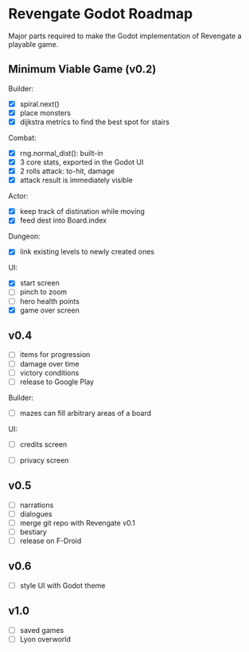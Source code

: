 Revengate Godot Roadmap
=======================

Major parts required to make the Godot implementation of Revengate a playable game.

## Minimum Viable Game (v0.2)

Builder:
- [x] spiral.next()
- [x] place monsters
- [x] dijkstra metrics to find the best spot for stairs

Combat:
- [x] rng.normal_dist(): built-in
- [x] 3 core stats, exported in the Godot UI
- [x] 2 rolls attack: to-hit, damage
- [x] attack result is immediately visible

Actor:
- [x] keep track of distination while moving
- [x] feed dest into Board.index

Dungeon:
- [x] link existing levels to newly created ones

UI:
- [x] start screen
- [ ] pinch to zoom
- [ ] hero health points
- [x] game over screen

## v0.4
- [ ] items for progression
- [ ] damage over time
- [ ] victory conditions
- [ ] release to Google Play

Builder:
- [ ] mazes can fill arbitrary areas of a board

UI:
- [ ] credits screen
- [ ] privacy screen


## v0.5
- [ ] narrations
- [ ] dialogues
- [ ] merge git repo with Revengate v0.1
- [ ] bestiary
- [ ] release on F-Droid

## v0.6
- [ ] style UI with Godot theme

## v1.0
- [ ] saved games
- [ ] Lyon overworld
